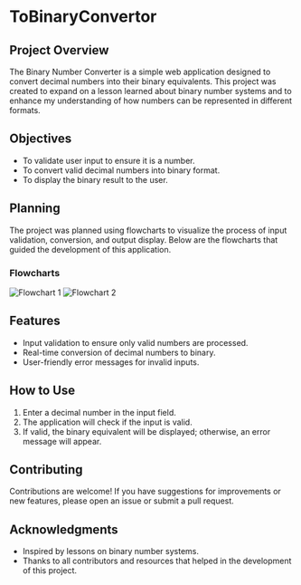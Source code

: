 # ToBinaryConvertor


## Project Overview
The Binary Number Converter is a simple web application designed to convert decimal numbers into their binary equivalents. This project was created to expand on a lesson learned about binary number systems and to enhance my understanding of how numbers can be represented in different formats.

## Objectives
- To validate user input to ensure it is a number.
- To convert valid decimal numbers into binary format.
- To display the binary result to the user.

## Planning
The project was planned using flowcharts to visualize the process of input validation, conversion, and output display. Below are the flowcharts that guided the development of this application.

### Flowcharts
![Flowchart 1](![image](https://github.com/user-attachments/assets/e3fbda61-a252-4a21-8d80-9ab0b56b7f34)
)
![Flowchart 2](![image](https://github.com/user-attachments/assets/e4959948-3a8f-4225-8402-39b4e262fe18)
)

## Features
- Input validation to ensure only valid numbers are processed.
- Real-time conversion of decimal numbers to binary.
- User-friendly error messages for invalid inputs.

## How to Use
1. Enter a decimal number in the input field.
2. The application will check if the input is valid.
3. If valid, the binary equivalent will be displayed; otherwise, an error message will appear.




## Contributing
Contributions are welcome! If you have suggestions for improvements or new features, please open an issue or submit a pull request.



## Acknowledgments
- Inspired by lessons on binary number systems.
- Thanks to all contributors and resources that helped in the development of this project.
